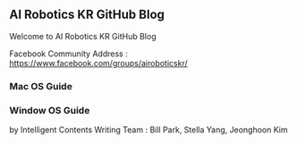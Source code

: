 
## AI Robotics KR GitHub Blog

Welcome to AI Robotics KR GitHub Blog

Facebook Community Address : https://www.facebook.com/groups/airoboticskr/



### Mac OS Guide



### Window OS Guide



 by Intelligent Contents Writing Team : Bill Park, Stella Yang, Jeonghoon Kim